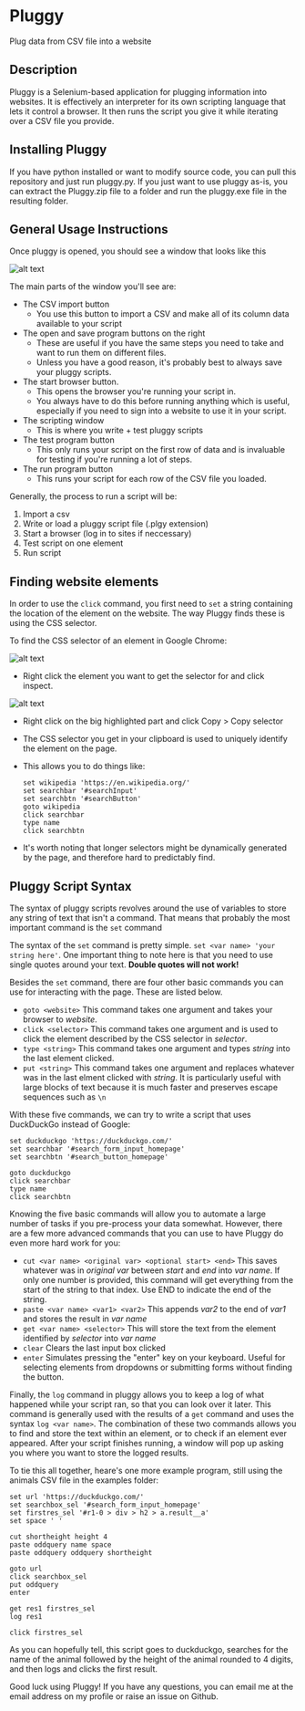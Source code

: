 # Pluggy
Plug data from CSV file into a website

## Description
Pluggy is a Selenium-based application for plugging information into websites. 
It is effectively an interpreter for its own scripting language that lets it control a browser.
It then runs the script you give it while iterating over a CSV file you provide.
 
## Installing Pluggy

If you have python installed or want to modify source code, you can pull this repository and just run pluggy.py. 
If you just want to use pluggy as-is, you can extract the Pluggy.zip file to a folder and run the pluggy.exe file in the resulting folder.

## General Usage Instructions
Once pluggy is opened, you should see a window that looks like this

![alt text](window.PNG "Pluggy Main Window")

The main parts of the window you'll see are:
* The CSV import button
    * You use this button to import a CSV and make all of its column data available to your script
* The open and save program buttons on the right
    * These are useful if you have the same steps you need to take and want to run them on different files.
    * Unless you have a good reason, it's probably best 
    to always save your pluggy scripts. 
* The start browser button. 
    * This opens the browser you're running your script in. 
    * You always have to do this before running anything which is useful, 
    especially if you need to sign into a website to use it in your script. 
* The scripting window
    * This is where you write + test pluggy scripts
* The test program button
    * This only runs your script on the first row of data and is invaluable for testing if you're running a lot of steps. 
* The run program button
    * This runs your script for each row of the CSV file you loaded. 

Generally, the process to run a script will be:
1. Import a csv
2. Write or load a pluggy script file (.plgy extension)
3. Start a browser (log in to sites if neccessary)
4. Test script on one element
5. Run script

## Finding website elements

In order to use the `click` command, you first need to `set` a string containing the location of the element on the website. 
The way Pluggy finds these is using the CSS selector. 

To find the CSS selector of an element in Google Chrome:

![alt text](githubsearch_inspect.PNG "Pluggy Main Window")
* Right click the element you want to get the selector for and click inspect. 

![alt text](copyselector.PNG "Pluggy Main Window")
* Right click on the big highlighted part and click Copy > Copy selector
* The CSS selector you get in your clipboard is used to uniquely identify the element on the page. 


* This allows you to do things like:

    ```
    set wikipedia 'https://en.wikipedia.org/'
    set searchbar '#searchInput'
    set searchbtn '#searchButton'
    goto wikipedia
    click searchbar
    type name
    click searchbtn
    ```

* It's worth noting that longer selectors might be dynamically generated by the page, and therefore hard to predictably find. 

## Pluggy Script Syntax

The syntax of pluggy scripts revolves around the use of variables to store any string of text that isn't a command. 
That means that probably the most important command is the `set` command

The syntax of the `set` command is pretty simple. `set <var name> 'your string here'`.
One important thing to note here is that you need to use single quotes around your text. **Double quotes will not work!**

Besides the `set` command, there are four other basic commands you can use for interacting with the page. These are listed below.

* `goto <website>` This command takes one argument and takes your browser to *website*.
* `click <selector>` This command takes one argument and is used to click the element described by the CSS selector in *selector*.
* `type <string>` This command takes one argument and types *string* into the last element clicked.
* `put <string>` This command takes one argument and replaces whatever was in the last elment clicked with *string*.
It is particularly useful with large blocks of text because it is much faster and preserves escape sequences such as `\n`

With these five commands, we can try to write a script that uses DuckDuckGo instead of Google:

```
set duckduckgo 'https://duckduckgo.com/'
set searchbar '#search_form_input_homepage'
set searchbtn '#search_button_homepage'

goto duckduckgo
click searchbar
type name
click searchbtn
```

Knowing the five basic commands will allow you to automate a large number of tasks if you pre-process your data somewhat.
However, there are a few more advanced commands that you can use to have Pluggy do even more hard work for you:

* ```cut <var name> <original var> <optional start> <end>``` This saves whatever was in *original var* between *start* and *end* into *var name*.
If only one number is provided, this command will get everything from the start of the string to that index. Use END to indicate the end of the string.
* ```paste <var name> <var1> <var2>``` This appends *var2* to the end of *var1* and stores the result in *var name*
* ```get <var name> <selector>``` This will store the text from the element identified by *selector* into *var name*
* ```clear``` Clears the last input box clicked
* ```enter``` Simulates pressing the "enter" key on your keyboard. 
Useful for selecting elements from dropdowns or submitting forms without finding the button.

Finally, the `log` command in pluggy allows you to keep a log of what happened while your script ran, so that you can look over it later. 
This command is generally used with the results of a `get` command and uses the syntax `log <var name>`. 
The combination of these two commands allows you to find and store the text within an element, or to check if an element ever appeared.
After your script finishes running, a window will pop up asking you where you want to store the logged results.

To tie this all together, heare's one more example program, still using the animals CSV file in the examples folder:

 ```
 set url 'https://duckduckgo.com/'
set searchbox_sel '#search_form_input_homepage'
set firstres_sel '#r1-0 > div > h2 > a.result__a'
set space ' '

cut shortheight height 4
paste oddquery name space
paste oddquery oddquery shortheight

goto url
click searchbox_sel
put oddquery
enter

get res1 firstres_sel
log res1

click firstres_sel
```

As you can hopefully tell, this script goes to duckduckgo, 
searches for the name of the animal followed by the height of the animal rounded to 4 digits, 
and then logs and clicks the first result.

Good luck using Pluggy! If you have any questions, you can email me at the email address on my profile or raise an issue on Github. 